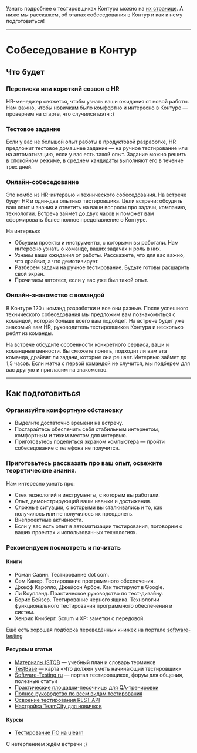 Узнать подробнее о тестировщиках Контура можно на [их странице](https://tech.kontur.ru/qa). А ниже мы расскажем, об этапах собеседования в Контур и как к нему подготовиться!

---

# Собеседование в Контур

## Что будет

### Переписка или короткий созвон с HR

HR-менеджер свяжется, чтобы узнать ваши ожидания от новой работы. Нам важно, чтобы новичкам было комфортно и интересно в Контуре — проверяем на старте, что случился мэтч :)

### Тестовое задание

Если у вас не большой опыт работы в продуктовой разработке, HR предложит тестовое домашнее задание — на ручное тестирование или на автоматизацию, если у вас есть такой опыт. Задание можно решить в спокойном режиме, в среднем кандидаты выполняют его в течение трех дней.

### Онлайн-собеседование

Это комбо из HR-интервью и технического собеседования. На встрече будут HR и один-два опытных тестировщика. Цели встречи: обсудить ваш опыт и знания и ответить на ваши вопросы про задачи, компанию, технологии. Встреча займет до двух часов и поможет вам сформировать более полное представление о Контуре.

На интервью:
- Обсудим проекты и инструменты, с которыми вы работали. Нам интересно узнать о команде, ваших задачах и роль в них.
- Узнаем ваши ожидания от работы. Расскажете, что для вас важно, что драйвит, а что демотивирует.
- Разберем задачи на ручное тестирование. Будьте готовы расшарить свой экран.
- Прочитаем автотест, если у вас уже был такой опыт.

### Онлайн-знакомство с командой

В Контуре 120+ команд разработки и все они разные. После успешного технического собеседования мы предложим вам познакомиться с командой, которая больше всего вам подойдет. На встрече будет уже знакомый вам HR, руководитель тестировщиков Контура и несколько ребят из команды. 

На встрече обсудите особенности конкретного сервиса, ваши и командные ценности. Вы сможете понять, подходит ли вам эта команда, драйвят ли задачи, которые она решает. Интервью займет до 1,5 часов.
Если мэтча с первой командой не случится, мы подберем для вас другую и пригласим на знакомство.

---

## Как подготовиться

### Организуйте комфортную обстановку

- Выделите достаточно времени на встречу.
- Постарайтесь обеспечить себя стабильным интернетом, комфортным и тихим местом для интервью.
- Приготовьтесь поделиться экраном компьютера — пройти собеседование с телефона не получится.

### Приготовьтесь рассказать про ваш опыт, освежите теоретические знания. 
Нам интересно узнать про:
- Стек технологий и инструменты, с которым вы работали.
- Опыт, демонстрирующий ваши навыки и достижения.
- Сложные ситуации, с которыми вы сталкивались и то, как получилось или не получилось их преодолеть.
- Внепроектные активности.
- Если у вас есть опыт в автоматизации тестирования, поговорим о ваших проектах и использованных технологиях.

### Рекомендуем посмотреть и почитать

#### Книги
- Роман Савин. Тестирование dot com.
- Сэм Канер. Тестирование программного обеспечения.
- Джефф Каролло, Джейсон Арбон. Как тестируют в Google.
- Ли Коуплэнд. Практическое руководство по тест-дизайну.
- Борис Бейзер. Тестирование черного ящика. Технологии функционального тестирования программного обеспечения и систем.
- Хенрик Книберг. Scrum и XP: заметки с передовой.

Ещё есть хорошая подборка переведённых книжек на портале [software-testing](https://software-testing.ru/books/testing-books?layout=default)

#### Ресурсы и статьи

- [Материалы ISTQB](https://www.rstqb.org/ru/istqb-downloads.html) — учебный план и словарь терминов
- [TestBase](https://testbase.ru/) — карта «Что должен уметь начинающий тестировщик»
- [Software-Testing.ru](http://Software-Testing.ru) — портал тестировщиков, форум для общения, полезные статьи
- [Практические площадки-песочницы для QA-тренировки](https://habr.com/ru/articles/906152/)
- [Полное руководство по всем видам тестирования](https://habr.com/ru/companies/otus/articles/923480/) 
- [Освоение тестирования REST API](https://quality-lab.ru/blog/rest-api-testing/)
- [Настройка TeamCity для новичков](https://habr.com/ru/companies/skbkontur/articles/205402/)

#### Курсы
- [Тестирование ПО на ulearn](https://ulearn.me/Course/testing-2022/Znakomstvo_41b8e6be-7800-4c4a-9f5a-6f91dd8546cd)

С нетерпением ждём встречи ;)
